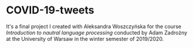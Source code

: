 # COVID-19-tweets
It's a final project I created with Aleksandra Woszczyńska for the course *Introduction to nautral language processing* conducted by Adam Zadrożny at the University of Warsaw in the winter semester of 2019/2020.
